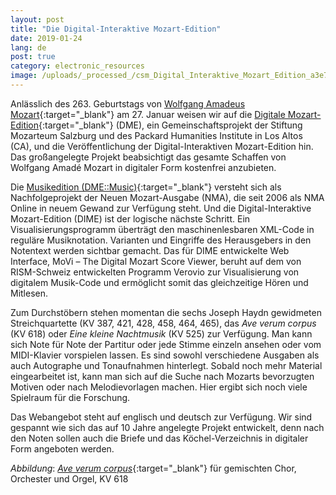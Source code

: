 ```yaml
---
layout: post
title: "Die Digital-Interaktive Mozart-Edition"
date: 2019-01-24
lang: de
post: true
category: electronic_resources
image: /uploads/_processed_/csm_Digital_Interaktive_Mozart_Edition_a3e7c1e5c5.png
---
```



Anlässlich des 263. Geburtstags von [Wolfgang Amadeus Mozart](https://opac.rism.info/search?View=rism&author=Mozart+Wolfgang+Amadeus&Language=en){:target="_blank"} am 27. Januar weisen wir auf die [Digitale Mozart-Edition](https://dme.mozarteum.at){:target="_blank"} (DME), ein Gemeinschaftsprojekt der Stiftung Mozarteum Salzburg und des Packard Humanities Institute in Los Altos (CA), und die Veröffentlichung der Digital-Interaktiven Mozart-Edition hin. Das großangelegte Projekt beabsichtigt das gesamte Schaffen von Wolfgang Amadé Mozart in digitaler Form kostenfrei anzubieten.

Die [Musikedition (DME::Music)](https://dme.mozarteum.at/en/music/){:target="_blank"} versteht sich als Nachfolgeprojekt der Neuen Mozart-Ausgabe (NMA), die seit 2006 als NMA Online in neuem Gewand zur Verfügung steht. Und die Digital-Interaktive Mozart-Edition (DIME) ist der logische nächste Schritt. Ein Visualisierungsprogramm überträgt den maschinenlesbaren XML-Code in reguläre Musiknotation. Varianten und Eingriffe des Herausgebers in den Notentext werden sichtbar gemacht. Das für DIME entwickelte Web Interface, MoVi – The Digital Mozart Score Viewer, beruht auf dem von RISM-Schweiz entwickelten Programm Verovio zur Visualisierung von digitalem Musik-Code und ermöglicht somit das gleichzeitige Hören und Mitlesen.

Zum Durchstöbern stehen momentan die sechs Joseph Haydn gewidmeten Streichquartette (KV 387, 421, 428, 458, 464, 465), das _Ave verum corpus_ (KV 618) oder _Eine kleine Nachtmusik_ (KV 525) zur Verfügung. Man kann sich Note für Note der Partitur oder jede Stimme einzeln ansehen oder vom MIDI-Klavier vorspielen lassen. Es sind sowohl verschiedene Ausgaben als auch Autographe und Tonaufnahmen hinterlegt. Sobald noch mehr Material eingearbeitet ist, kann man sich auf die Suche nach Mozarts bevorzugten Motiven oder nach Melodievorlagen machen. Hier ergibt sich noch viele Spielraum für die Forschung.

Das Webangebot steht auf englisch und deutsch zur Verfügung. Wir sind gespannt wie sich das auf 10 Jahre angelegte Projekt entwickelt, denn nach den Noten sollen auch die Briefe und das Köchel-Verzeichnis in digitaler Form angeboten werden.

_Abbildung_: [_Ave verum corpus_](https://dme.mozarteum.at/movi){:target="_blank"} für gemischten Chor, Orchester und Orgel, KV 618

<script type="text/javascript">var switchTo5x=true;</script><script type="text/javascript" src="http://w.sharethis.com/button/buttons.js"></script><script type="text/javascript">stLight.options({publisher: "9b601438-1ce1-49d8-bfd7-9cff5df54c17", doNotHash: false, doNotCopy: false, hashAddressBar: false});</script>
